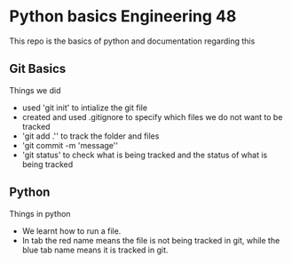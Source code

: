 # Python basics Engineering 48

This repo is the basics of python and documentation regarding this

## Git Basics

Things we did
- used 'git init' to intialize the git file
- created and used .gitignore to specify which files we do not want to be tracked
- 'git add .'' to track the folder and files
- 'git commit -m 'message''
- 'git status' to check what is being tracked and the status of what is being tracked

## Python

Things in python
- We learnt how to run a file.
- In tab the red name means the file is not being tracked in git, while the blue tab name means it is tracked in git.